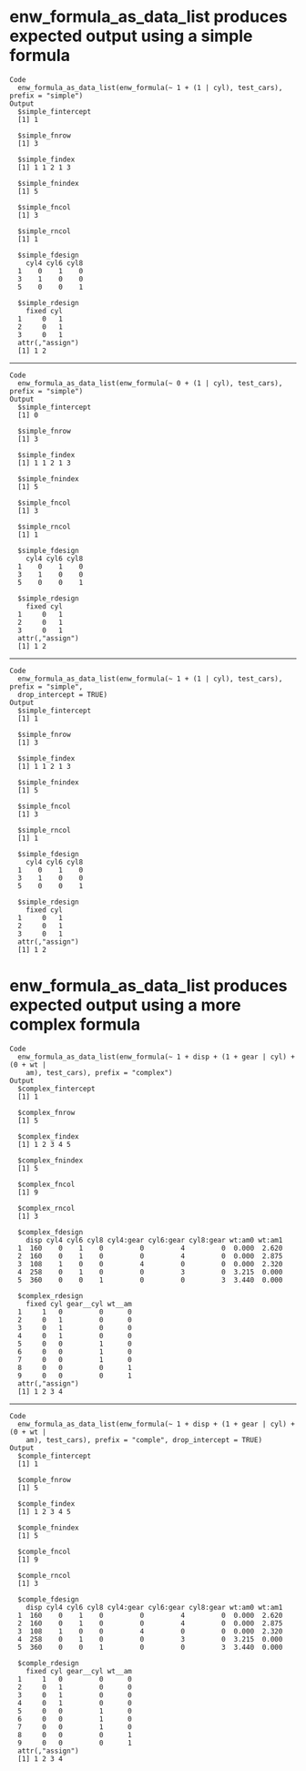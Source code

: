 # enw_formula_as_data_list produces expected output using a simple formula

    Code
      enw_formula_as_data_list(enw_formula(~ 1 + (1 | cyl), test_cars), prefix = "simple")
    Output
      $simple_fintercept
      [1] 1
      
      $simple_fnrow
      [1] 3
      
      $simple_findex
      [1] 1 1 2 1 3
      
      $simple_fnindex
      [1] 5
      
      $simple_fncol
      [1] 3
      
      $simple_rncol
      [1] 1
      
      $simple_fdesign
        cyl4 cyl6 cyl8
      1    0    1    0
      3    1    0    0
      5    0    0    1
      
      $simple_rdesign
        fixed cyl
      1     0   1
      2     0   1
      3     0   1
      attr(,"assign")
      [1] 1 2
      

---

    Code
      enw_formula_as_data_list(enw_formula(~ 0 + (1 | cyl), test_cars), prefix = "simple")
    Output
      $simple_fintercept
      [1] 0
      
      $simple_fnrow
      [1] 3
      
      $simple_findex
      [1] 1 1 2 1 3
      
      $simple_fnindex
      [1] 5
      
      $simple_fncol
      [1] 3
      
      $simple_rncol
      [1] 1
      
      $simple_fdesign
        cyl4 cyl6 cyl8
      1    0    1    0
      3    1    0    0
      5    0    0    1
      
      $simple_rdesign
        fixed cyl
      1     0   1
      2     0   1
      3     0   1
      attr(,"assign")
      [1] 1 2
      

---

    Code
      enw_formula_as_data_list(enw_formula(~ 1 + (1 | cyl), test_cars), prefix = "simple",
      drop_intercept = TRUE)
    Output
      $simple_fintercept
      [1] 1
      
      $simple_fnrow
      [1] 3
      
      $simple_findex
      [1] 1 1 2 1 3
      
      $simple_fnindex
      [1] 5
      
      $simple_fncol
      [1] 3
      
      $simple_rncol
      [1] 1
      
      $simple_fdesign
        cyl4 cyl6 cyl8
      1    0    1    0
      3    1    0    0
      5    0    0    1
      
      $simple_rdesign
        fixed cyl
      1     0   1
      2     0   1
      3     0   1
      attr(,"assign")
      [1] 1 2
      

# enw_formula_as_data_list produces expected output using a more complex formula

    Code
      enw_formula_as_data_list(enw_formula(~ 1 + disp + (1 + gear | cyl) + (0 + wt |
        am), test_cars), prefix = "complex")
    Output
      $complex_fintercept
      [1] 1
      
      $complex_fnrow
      [1] 5
      
      $complex_findex
      [1] 1 2 3 4 5
      
      $complex_fnindex
      [1] 5
      
      $complex_fncol
      [1] 9
      
      $complex_rncol
      [1] 3
      
      $complex_fdesign
        disp cyl4 cyl6 cyl8 cyl4:gear cyl6:gear cyl8:gear wt:am0 wt:am1
      1  160    0    1    0         0         4         0  0.000  2.620
      2  160    0    1    0         0         4         0  0.000  2.875
      3  108    1    0    0         4         0         0  0.000  2.320
      4  258    0    1    0         0         3         0  3.215  0.000
      5  360    0    0    1         0         0         3  3.440  0.000
      
      $complex_rdesign
        fixed cyl gear__cyl wt__am
      1     1   0         0      0
      2     0   1         0      0
      3     0   1         0      0
      4     0   1         0      0
      5     0   0         1      0
      6     0   0         1      0
      7     0   0         1      0
      8     0   0         0      1
      9     0   0         0      1
      attr(,"assign")
      [1] 1 2 3 4
      

---

    Code
      enw_formula_as_data_list(enw_formula(~ 1 + disp + (1 + gear | cyl) + (0 + wt |
        am), test_cars), prefix = "comple", drop_intercept = TRUE)
    Output
      $comple_fintercept
      [1] 1
      
      $comple_fnrow
      [1] 5
      
      $comple_findex
      [1] 1 2 3 4 5
      
      $comple_fnindex
      [1] 5
      
      $comple_fncol
      [1] 9
      
      $comple_rncol
      [1] 3
      
      $comple_fdesign
        disp cyl4 cyl6 cyl8 cyl4:gear cyl6:gear cyl8:gear wt:am0 wt:am1
      1  160    0    1    0         0         4         0  0.000  2.620
      2  160    0    1    0         0         4         0  0.000  2.875
      3  108    1    0    0         4         0         0  0.000  2.320
      4  258    0    1    0         0         3         0  3.215  0.000
      5  360    0    0    1         0         0         3  3.440  0.000
      
      $comple_rdesign
        fixed cyl gear__cyl wt__am
      1     1   0         0      0
      2     0   1         0      0
      3     0   1         0      0
      4     0   1         0      0
      5     0   0         1      0
      6     0   0         1      0
      7     0   0         1      0
      8     0   0         0      1
      9     0   0         0      1
      attr(,"assign")
      [1] 1 2 3 4
      

